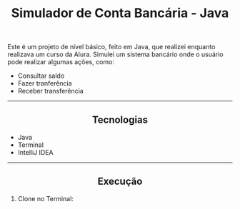 ## <h1 align="center" >Simulador de Conta Bancária - Java</h1>

<br> 

<p>Este é um projeto de nível básico, feito em Java, que realizei enquanto realizava um curso da Alura. 
  Simulei um sistema bancário onde o usuário pode realizar algumas ações, como:
</p>

-  Consultar saldo
-  Fazer tranferência
-  Receber transferência

---

## <h2 align="center" >Tecnologias</h2>

-  Java
-  Terminal
-  IntelliJ IDEA

---

## <h2 align="center">Execução</h2>

1. Clone no Terminal:
```

